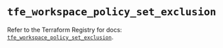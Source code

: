 # `tfe_workspace_policy_set_exclusion`

Refer to the Terraform Registry for docs: [`tfe_workspace_policy_set_exclusion`](https://registry.terraform.io/providers/hashicorp/tfe/0.61.0/docs/resources/workspace_policy_set_exclusion).
